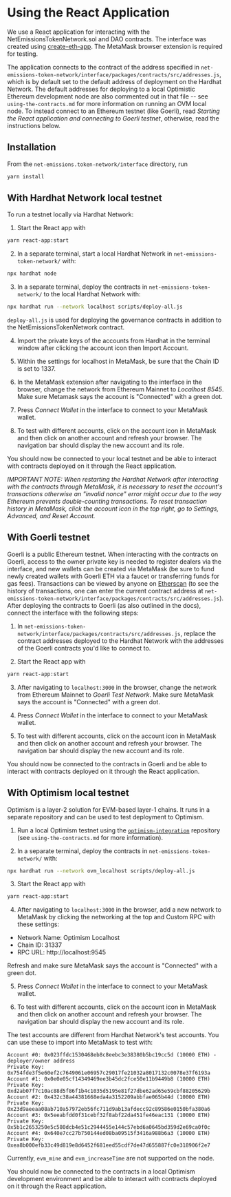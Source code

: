 # Using the React Application

We use a React application for interacting with the NetEmissionsTokenNetwork.sol and DAO contracts. The interface was created using [create-eth-app](https://github.com/PaulRBerg/create-eth-app). The MetaMask browser extension is required for testing.

The application connects to the contract of the address specified in `net-emissions-token-network/interface/packages/contracts/src/addresses.js`, which is by default set to the default address of deployment on the Hardhat Network. The default addresses for deploying to a local Optimistic Ethereum development node are also commented out in that file -- see `using-the-contracts.md` for more information on running an OVM local node. To instead connect to an Ethereum testnet (like Goerli), read *Starting the React application and connecting to Goerli testnet*, otherwise, read the instructions below.

## Installation

From the `net-emissions.token-network/interface` directory, run

```bash
yarn install
```

## With Hardhat Network local testnet

To run a testnet locally via Hardhat Network:

1. Start the React app with

```bash
yarn react-app:start
```

2. In a separate terminal, start a local Hardhat Network in `net-emissions-token-network/` with:

```bash
npx hardhat node
```

3. In a separate terminal, deploy the contracts in `net-emissions-token-network/` to the local Hardhat Network with:

```bash
npx hardhat run --network localhost scripts/deploy-all.js
```

`deploy-all.js` is used for deploying the governance contracts in addition to the NetEmissionsTokenNetwork contract.

4. Import the private keys of the accounts from Hardhat in the terminal window after clicking the account icon then Import Account.

5. Within the settings for localhost in MetaMask, be sure that the Chain ID is set to 1337.

6. In the MetaMask extension after navigating to the interface in the browser, change the network from Ethereum Mainnet to _Localhost 8545_. Make sure Metamask says the account is "Connected" with a green dot.

7. Press _Connect Wallet_ in the interface to connect to your MetaMask wallet.

8. To test with different accounts, click on the account icon in MetaMask and then click on another account and refresh your browser. The navigation bar should display the new account and its role.

You should now be connected to your local testnet and be able to interact with contracts deployed on it through the React application.

_IMPORTANT NOTE: When restarting the Hardhat Network after interacting with the contracts through MetaMask, it is necessary to reset the account's transactions otherwise an "invalid nonce" error might occur due to the way Ethereum prevents double-counting transactions. To reset transaction history in MetaMask, click the account icon in the top right, go to Settings, Advanced, and Reset Account._

## With Goerli testnet

Goerli is a public Ethereum testnet. When interacting with the contracts on Goerli, access to the owner private key is needed to register dealers via the interface, and new wallets can be created via MetaMask (be sure to fund newly created wallets with Goerli ETH via a faucet or transferring funds for gas fees). Transactions can be viewed by anyone on [Etherscan](https://goerli.etherscan.io/) (to see the history of transactions, one can enter the current contract address at `net-emissions-token-network/interface/packages/contracts/src/addresses.js`). After deploying the contracts to Goerli (as also outlined in the docs), connect the interface with the following steps:

1. In `net-emissions-token-network/interface/packages/contracts/src/addresses.js`, replace the contract addresses deployed to the Hardhat Network with the addresses of the Goerli contracts you'd like to connect to.

2. Start the React app with

```bash
yarn react-app:start
```

3. After navigating to `localhost:3000` in the browser, change the network from Ethereum Mainnet to _Goerli Test Network_. Make sure MetaMask says the account is "Connected" with a green dot.

4. Press _Connect Wallet_ in the interface to connect to your MetaMask wallet.

5. To test with different accounts, click on the account icon in MetaMask and then click on another account and refresh your browser. The navigation bar should display the new account and its role.

You should now be connected to the contracts in Goerli and be able to interact with contracts deployed on it through the React application.

## With Optimism local testnet

Optimism is a layer-2 solution for EVM-based layer-1 chains. It runs in a separate repository and can be used to test deployment to Optimism.

1. Run a local Optimism testnet using the [`optimism-integration`](https://github.com/ethereum-optimism/optimism-integration) repository (see `using-the-contracts.md` for more information).

2. In a separate terminal, deploy the contracts in `net-emissions-token-network/` with:

```bash
npx hardhat run --network ovm_localhost scripts/deploy-all.js
```

3. Start the React app with

```bash
yarn react-app:start
```

4. After navigating to `localhost:3000` in the browser, add a new network to MetaMask by clicking the networking at the top and Custom RPC with these settings:

- Network Name: Optimism Localhost
- Chain ID: 31337
- RPC URL: http://localhost:9545

Refresh and make sure MetaMask says the account is "Connected" with a green dot.

5. Press _Connect Wallet_ in the interface to connect to your MetaMask wallet.

6. To test with different accounts, click on the account icon in MetaMask and then click on another account and refresh your browser. The navigation bar should display the new account and its role.

The test accounts are different from Hardhat Network's test accounts. You can use these to import into MetaMask to test with:

```
Account #0: 0x023ffdc1530468eb8c8eebc3e38380b5bc19cc5d (10000 ETH) - deployer/owner address
Private Key: 0x754fde3f5e60ef2c7649061e06957c29017fe21032a8017132c0078e37f6193a
Account #1: 0x0e0e05cf14349469ee3b45dc2fce50e11b9449b8 (10000 ETH)
Private Key: 0xd2ab07f7c10ac88d5f86f1b4c1035d5195e81f27dbe62ad65e59cbf88205629b
Account #2: 0x432c38a44381668eda4a3152209abbfae065b44d (10000 ETH)
Private Key: 0x23d9aeeaa08ab710a57972eb56fc711d9ab13afdecc92c89586e0150bfa380a6
Account #3: 0x5eeabfdd0f31cebf32f8abf22da451fe46eac131 (10000 ETH)
Private Key: 0x5b1c2653250e5c580dcb4e51c2944455e144c57ebd6a0645bd359d2e69ca0f0c
Account #4: 0x640e7cc27b750144ed08ba09515f3416a988b6a3 (10000 ETH)
Private Key: 0xea8b000efb33c49d819e8d6452f681eed55cdf7de47d655887fc0e318906f2e7
```

Currently, `evm_mine` and `evm_increaseTime` are not supported on the node.

You should now be connected to the contracts in a local Optimism development environment and be able to interact with contracts deployed on it through the React application.
